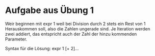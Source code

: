 # Aufgabe aus Übung 1

Weir beginnen mit
    expr 1
weil bei Division durch 2 stets ein Rest von 1 Herauskommen soll, also die Zahlen ungerade sind.
Je Iteration werden zwei addiert, das entspricht auch der Zahl der hinzu kommenden Parameter.

Syntax für die Lösung: expr 1 [+ 2]...

